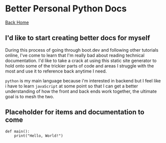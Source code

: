 # Better Personal Python Docs

[Back Home](/)

## I'd like to start creating better docs for myself

During this process of going through boot.dev and following other tutorials online, I've come to learn that I'm really bad about reading technical documentation.
I'd like to take a crack at using this static site generator to hold onto some of the trickier parts of code and areas I struggle with the most and use it to reference
back anytime I need.

`python` is my main language because i'm interested in backend but I feel like i have to learn `javaScript` at some point so that I can get a better understanding of
how the front and back ends work together, the ultimate goal is to mesh the two.

## Placeholder for items and documentation to come

```
def main():
    print("Hello, World!")
```
